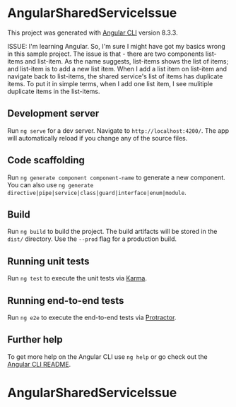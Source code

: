 # AngularSharedServiceIssue

This project was generated with [Angular CLI](https://github.com/angular/angular-cli) version 8.3.3.

ISSUE: I'm learning Angular. So, I'm sure I might have got my basics wrong in this sample project. The issue is that - there are two components list-items and list-item. As the name suggests, list-items shows the list of items; and list-item is to add a new list item. When I add a list item on list-item and navigate back to list-items, the shared service's list of items has duplicate items. To put it in simple terms, when I add one list item, I see mulitiple duplicate items in the list-items.

## Development server

Run `ng serve` for a dev server. Navigate to `http://localhost:4200/`. The app will automatically reload if you change any of the source files.

## Code scaffolding

Run `ng generate component component-name` to generate a new component. You can also use `ng generate directive|pipe|service|class|guard|interface|enum|module`.

## Build

Run `ng build` to build the project. The build artifacts will be stored in the `dist/` directory. Use the `--prod` flag for a production build.

## Running unit tests

Run `ng test` to execute the unit tests via [Karma](https://karma-runner.github.io).

## Running end-to-end tests

Run `ng e2e` to execute the end-to-end tests via [Protractor](http://www.protractortest.org/).

## Further help

To get more help on the Angular CLI use `ng help` or go check out the [Angular CLI README](https://github.com/angular/angular-cli/blob/master/README.md).
# AngularSharedServiceIssue
